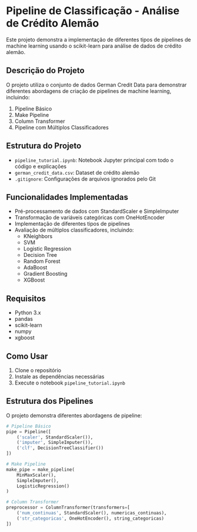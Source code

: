 # Pipeline de Classificação - Análise de Crédito Alemão

Este projeto demonstra a implementação de diferentes tipos de pipelines de machine learning usando o scikit-learn para análise de dados de crédito alemão.

## Descrição do Projeto

O projeto utiliza o conjunto de dados German Credit Data para demonstrar diferentes abordagens de criação de pipelines de machine learning, incluindo:

1. Pipeline Básico
2. Make Pipeline
3. Column Transformer
4. Pipeline com Múltiplos Classificadores

## Estrutura do Projeto

- `pipeline_tutorial.ipynb`: Notebook Jupyter principal com todo o código e explicações
- `german_credit_data.csv`: Dataset de crédito alemão
- `.gitignore`: Configurações de arquivos ignorados pelo Git

## Funcionalidades Implementadas

- Pré-processamento de dados com StandardScaler e SimpleImputer
- Transformação de variáveis categóricas com OneHotEncoder
- Implementação de diferentes tipos de pipelines
- Avaliação de múltiplos classificadores, incluindo:
  - KNeighbors
  - SVM
  - Logistic Regression
  - Decision Tree
  - Random Forest
  - AdaBoost
  - Gradient Boosting
  - XGBoost

## Requisitos

- Python 3.x
- pandas
- scikit-learn
- numpy
- xgboost

## Como Usar

1. Clone o repositório
2. Instale as dependências necessárias
3. Execute o notebook `pipeline_tutorial.ipynb`

## Estrutura dos Pipelines

O projeto demonstra diferentes abordagens de pipeline:

```python
# Pipeline Básico
pipe = Pipeline([
    ('scaler', StandardScaler()),
    ('imputer', SimpleImputer()),
    ('clf', DecisionTreeClassifier())
])

# Make Pipeline
make_pipe = make_pipeline(
    MinMaxScaler(),
    SimpleImputer(),
    LogisticRegression()
)

# Column Transformer
preprocessor = ColumnTransformer(transformers=[
    ('num_continuas', StandardScaler(), numericas_continuas),
    ('str_categoricas', OneHotEncoder(), string_categoricas)
])
```